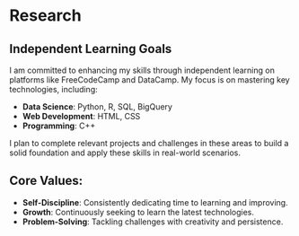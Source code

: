 # Research

## Independent Learning Goals
I am committed to enhancing my skills through independent learning on platforms like FreeCodeCamp and DataCamp. My focus is on mastering key technologies, including:

- **Data Science**: Python, R, SQL, BigQuery
- **Web Development**: HTML, CSS
- **Programming**: C++

I plan to complete relevant projects and challenges in these areas to build a solid foundation and apply these skills in real-world scenarios.

## Core Values:
- **Self-Discipline**: Consistently dedicating time to learning and improving.
- **Growth**: Continuously seeking to learn the latest technologies.
- **Problem-Solving**: Tackling challenges with creativity and persistence.
